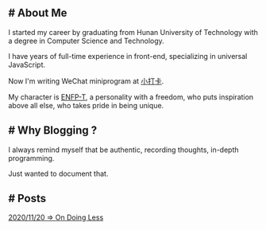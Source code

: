 ## # About Me

I started my career by graduating from Hunan University of Technology with a degree in Computer Science and Technology.

I have years of full-time experience in front-end, specializing in universal JavaScript.

Now I'm writing WeChat miniprogram at [小打卡](https://www.sharedaka.com).

My character is [ENFP-T](https://www.16personalities.com/ch/enfp-%E4%BA%BA%E6%A0%BC), a personality with a freedom, who puts inspiration above all else, who takes pride in being unique.

## # Why Blogging ?

I always remind myself that be authentic, recording thoughts, in-depth programming.

Just wanted to document that.

## # Posts

[2020/11/20 => On Doing Less](./posts/2020/on-doing-less/index.md)